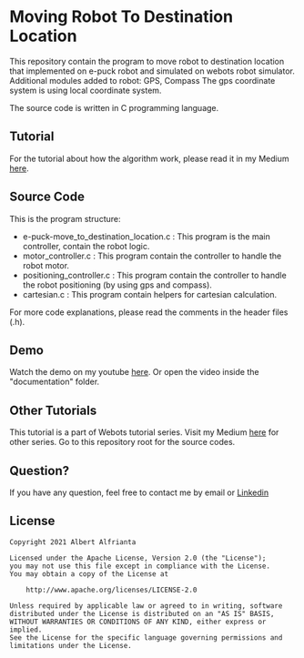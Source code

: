 # Moving Robot To Destination Location

This repository contain the program to move robot to destination location that implemented on e-puck robot and simulated on webots robot simulator.
Additional modules added to robot: GPS, Compass
The gps coordinate system is using local coordinate system.

The source code is written in C programming language.

## Tutorial
For the tutorial about how the algorithm work, please read it in my Medium [here](https://medium.com/@albert.brucelee).

## Source Code
This is the program structure:
* e-puck-move_to_destination_location.c : This program is the main controller, contain the robot logic.
* motor_controller.c : This program contain the controller to handle the robot motor.
* positioning_controller.c : This program contain the controller to handle the robot positioning (by using gps and compass).
* cartesian.c : This program contain helpers for cartesian calculation.

For more code explanations, please read the comments in the header files (.h).

## Demo
Watch the demo on my youtube [here](https://www.youtube.com/watch?v=3cy2nB-w_R4).
Or open the video inside the "documentation" folder.

## Other Tutorials
This tutorial is a part of Webots tutorial series. 
Visit my Medium [here](https://medium.com/@albert.brucelee) for other series. 
Go to this repository root for the source codes. 

## Question?

If you have any question, feel free to contact me by email or [Linkedin](https://www.linkedin.com/in/albert-alfrianta/)

## License

```
Copyright 2021 Albert Alfrianta

Licensed under the Apache License, Version 2.0 (the "License");
you may not use this file except in compliance with the License.
You may obtain a copy of the License at

    http://www.apache.org/licenses/LICENSE-2.0

Unless required by applicable law or agreed to in writing, software
distributed under the License is distributed on an "AS IS" BASIS,
WITHOUT WARRANTIES OR CONDITIONS OF ANY KIND, either express or implied.
See the License for the specific language governing permissions and
limitations under the License.
```


